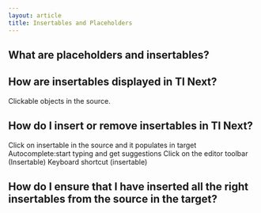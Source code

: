 ```yaml
---
layout: article
title: Insertables and Placeholders
---
```



## What are placeholders and insertables?

## How are insertables displayed in TI Next?

Clickable objects in the source.

## How do I insert or remove insertables in TI Next?

Click on insertable in the source and it populates in target Autocomplete:start typing and get suggestions Click on the editor toolbar (Insertable) Keyboard shortcut (insertable)

## How do I ensure that I have inserted all the right insertables from the source in the target?